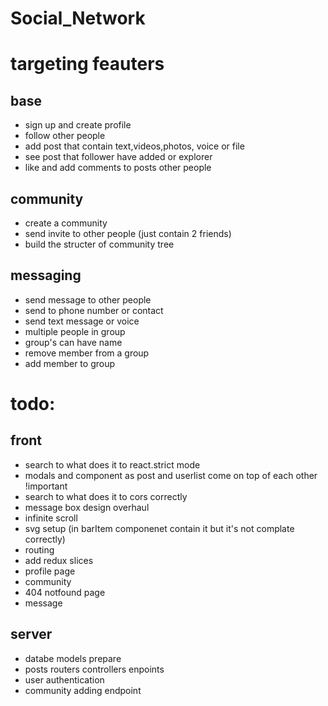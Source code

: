 # Social_Network

# targeting feauters

## base
- sign up and create profile
- follow other people
- add post that contain text,videos,photos, voice or file
- see post that follower have added or explorer
- like and add comments to posts other people

## community
- create a community
- send invite to other people (just contain 2 friends)
- build the structer of community tree

## messaging
- send message to other people
- send to phone number or contact
- send text message or voice
- multiple people in group
- group's can have name
- remove member from a group
- add member to group

# todo:

## front
- search to what does it to react.strict mode
- modals and component as post and userlist come on top of each other !important
- search to what does it to cors correctly
- message box design overhaul
- infinite scroll
- svg setup (in barItem componenet contain it but it's not complate correctly)
- routing
- add redux slices
- profile page
- community
- 404 notfound page
- message

## server
- databe models prepare
- posts routers controllers enpoints
- user authentication
- community adding endpoint
